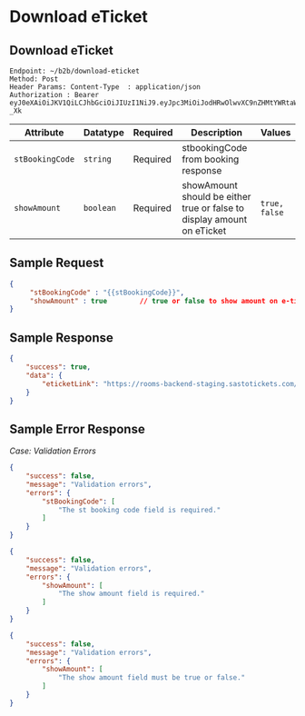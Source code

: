 # Download eTicket

## Download eTicket
```
Endpoint: ~/b2b/download-eticket
Method: Post
Header Params: Content-Type  : application/json
Authorization : Bearer eyJ0eXAiOiJKV1QiLCJhbGciOiJIUzI1NiJ9.eyJpc3MiOiJodHRwOlwvXC9nZHMtYWRtaW4udGVzdFwvYXBpXC9pbnRsXC9hbmRyb2lkXC9pbml0aWFsaXplIiwiaWF0IjoxNjEzMzg1ODY3LCJleHAiOjE2MTMzODk0NjcsIm5iZiI6MTYxMzM4NTg2NywianRpIjoiY3o2eFZLdEVkd05jTTRVcCIsInN1YiI6MTMsInBydiI6IjQyZWRlMzMzNGEwNGNkNjVjYjJiZTNmNWFkZmViMmMxZWRkMzA3NzQifQ.UzEWszpOW92jOqSkdciWoGV4456CdS1nuPx7Tql-_Xk
```

| **Attribute**           | **Datatype**        | **Required** | **Description**                                            | **Values**                   |
|-------------------------|---------------------|--------------|------------------------------------------------------------|------------------------------|
| `stBookingCode`         | `string`            | Required     | stbookingCode from booking response                        |                              |
| `showAmount`            | `boolean`           | Required     | showAmount should be either true or false to display amount on eTicket|`true, false`      |

## Sample Request
```json
{
     "stBookingCode" : "{{stBookingCode}}",
     "showAmount" : true        // true or false to show amount on e-ticket
}
```

## Sample Response
```json
{
    "success": true,
    "data": {
        "eticketLink": "https://rooms-backend-staging.sastotickets.com/e-tickets/RM-4TAOUE-RAYAMAJHI.pdf"
    }
}
```

## Sample Error Response
*Case: Validation Errors*
```json
{
    "success": false,
    "message": "Validation errors",
    "errors": {
        "stBookingCode": [
            "The st booking code field is required."
        ]
    }
}
```

```json
{
    "success": false,
    "message": "Validation errors",
    "errors": {
        "showAmount": [
            "The show amount field is required."
        ]
    }
}
```

```json
{
    "success": false,
    "message": "Validation errors",
    "errors": {
        "showAmount": [
            "The show amount field must be true or false."
        ]
    }
}
```